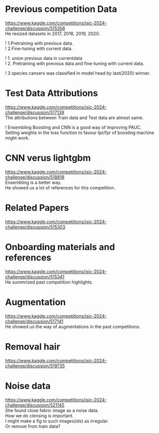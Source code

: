 
# Previous competition Data
https://www.kaggle.com/competitions/isic-2024-challenge/discussion/515356 \
He resized datasets in 2017, 2018, 2019, 2020.

! 1.Pretraining with previous data.\
! 2.Fine-tuning with current data.

! 1. union previous data in currentdata\
! 2. Pretraining with previous data and fine-tuning with current data.

! 3 species cansers was classified in model head by last(2020) winner.

# Test Data Attributions
https://www.kaggle.com/competitions/isic-2024-challenge/discussion/517139 \
The attributions between Train data and Test data are almost same.

! Ensembling Boosting and CNN is a good way of improving PAUC.\
Setting weights in the loss function to favour tpr/fpr of boosting machine might work.

# CNN verus lightgbm
https://www.kaggle.com/competitions/isic-2024-challenge/discussion/518818 \
Ensembling is a better way. \
He showed us a lot of references for this competition.

# Related Papers
https://www.kaggle.com/competitions/isic-2024-challenge/discussion/515303

# Onboarding materials and references
https://www.kaggle.com/competitions/isic-2024-challenge/discussion/515341 \
He summrized past competition highlights.

# Augmentation 
https://www.kaggle.com/competitions/isic-2024-challenge/discussion/517141 \
He showed us the way of augmentations in the past competitions.

# Removal hair
https://www.kaggle.com/competitions/isic-2024-challenge/discussion/519735

# Noise data
https://www.kaggle.com/competitions/isic-2024-challenge/discussion/521145 \
She found close fabric image as a noise data. \
How we do clensing is important. \
I might make a flg to such images(ids) as irregular. \
Or remove from train data? 


